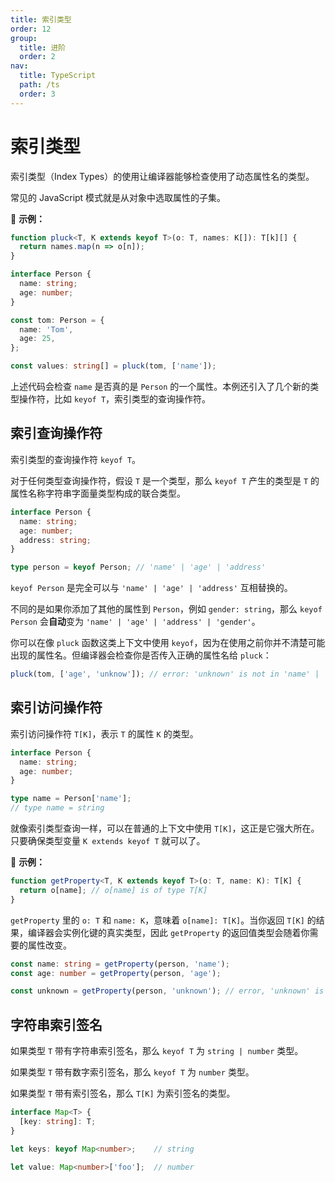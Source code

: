 ```yaml
---
title: 索引类型
order: 12
group:
  title: 进阶
  order: 2
nav:
  title: TypeScript
  path: /ts
  order: 3
---
```


# 索引类型

索引类型（Index Types）的使用让编译器能够检查使用了动态属性名的类型。

常见的 JavaScript 模式就是从对象中选取属性的子集。

🌰 **示例：**

```ts
function pluck<T, K extends keyof T>(o: T, names: K[]): T[k][] {
  return names.map(n => o[n]);
}

interface Person {
  name: string;
  age: number;
}

const tom: Person = {
  name: 'Tom',
  age: 25,
};

const values: string[] = pluck(tom, ['name']);
```

上述代码会检查 `name` 是否真的是 `Person` 的一个属性。本例还引入了几个新的类型操作符，比如 `keyof T`，索引类型的查询操作符。

## 索引查询操作符

索引类型的查询操作符 `keyof T`。

对于任何类型查询操作符，假设 `T` 是一个类型，那么 `keyof T` 产生的类型是 `T` 的属性名称字符串字面量类型构成的联合类型。

```ts
interface Person {
  name: string;
  age: number;
  address: string;
}

type person = keyof Person; // 'name' | 'age' | 'address'
```

`keyof Person` 是完全可以与 `'name' | 'age' | 'address'` 互相替换的。

不同的是如果你添加了其他的属性到 `Person`，例如 `gender: string`，那么 `keyof Person` 会**自动**变为 `'name' | 'age' | 'address' | 'gender'`。

你可以在像 `pluck` 函数这类上下文中使用 `keyof`，因为在使用之前你并不清楚可能出现的属性名。但编译器会检查你是否传入正确的属性名给 `pluck`：

```ts
pluck(tom, ['age', 'unknow']); // error: 'unknown' is not in 'name' | 'age'
```

## 索引访问操作符

索引访问操作符 `T[K]`，表示 `T` 的属性 `K` 的类型。

```ts
interface Person {
  name: string;
  age: number;
}

type name = Person['name'];
// type name = string
```

就像索引类型查询一样，可以在普通的上下文中使用 `T[K]`，这正是它强大所在。只要确保类型变量 `K extends keyof T` 就可以了。

🌰 **示例：**

```ts
function getProperty<T, K extends keyof T>(o: T, name: K): T[K] {
  return o[name]; // o[name] is of type T[K]
}
```

`getProperty` 里的 `o: T` 和 `name: K`，意味着 `o[name]: T[K]`。当你返回 `T[K]` 的结果，编译器会实例化键的真实类型，因此 `getProperty` 的返回值类型会随着你需要的属性改变。

```ts
const name: string = getProperty(person, 'name');
const age: number = getProperty(person, 'age');

const unknown = getProperty(person, 'unknown'); // error, 'unknown' is not in 'name' | 'age'
```

## 字符串索引签名

如果类型 `T` 带有字符串索引签名，那么 `keyof T` 为 `string | number` 类型。

如果类型 `T` 带有数字索引签名，那么 `keyof T` 为 `number` 类型。

如果类型 `T` 带有索引签名，那么 `T[K]` 为索引签名的类型。

```ts
interface Map<T> {
  [key: string]: T;
}

let keys: keyof Map<number>;    // string

let value: Map<number>['foo'];  // number
```
